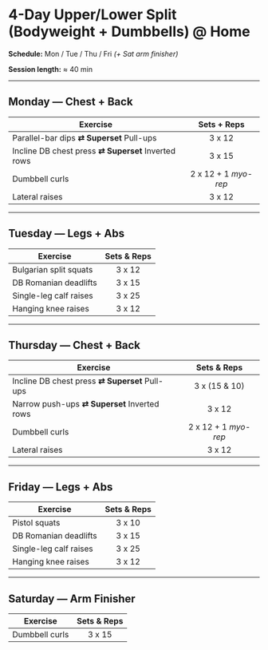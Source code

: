 # 4-Day Upper/Lower Split (Bodyweight + Dumbbells) @ Home

**Schedule:** Mon / Tue / Thu / Fri *(+ Sat arm finisher)*

**Session length:** ≈ 40 min

---

## Monday — Chest + Back

| Exercise | Sets + Reps |
|----------|:----:|
| Parallel-bar dips **⇄ Superset** Pull-ups | 3 x 12 |
| Incline DB chest press **⇄ Superset** Inverted rows | 3 x 15 |
| Dumbbell curls | 2 x 12 + 1 *myo-rep* |
| Lateral raises | 3 x 12 |

---

## Tuesday — Legs + Abs

| Exercise | Sets & Reps |
|----------|:----:|
| Bulgarian split squats | 3 x 12 |
| DB Romanian deadlifts | 3 x 15 |
| Single-leg calf raises | 3 x 25 |
| Hanging knee raises | 3 x 12 |

---

## Thursday — Chest + Back

| Exercise | Sets & Reps |
|----------|:----:|
| Incline DB chest press **⇄ Superset** Pull-ups | 3 x (15 & 10) |
| Narrow push-ups **⇄ Superset** Inverted rows | 3 x 12 |
| Dumbbell curls | 2 x 12 + 1 *myo-rep* |
| Lateral raises | 3 x 12 |

---

## Friday — Legs + Abs

| Exercise | Sets & Reps |
|----------|:----:|
| Pistol squats | 3 x 10 |
| DB Romanian deadlifts | 3 x 15 |
| Single-leg calf raises | 3 x 25 |
| Hanging knee raises | 3 x 12 |

---

## Saturday — Arm Finisher

| Exercise | Sets & Reps |
|----------|:----:|
| Dumbbell curls | 3 x 15 |
